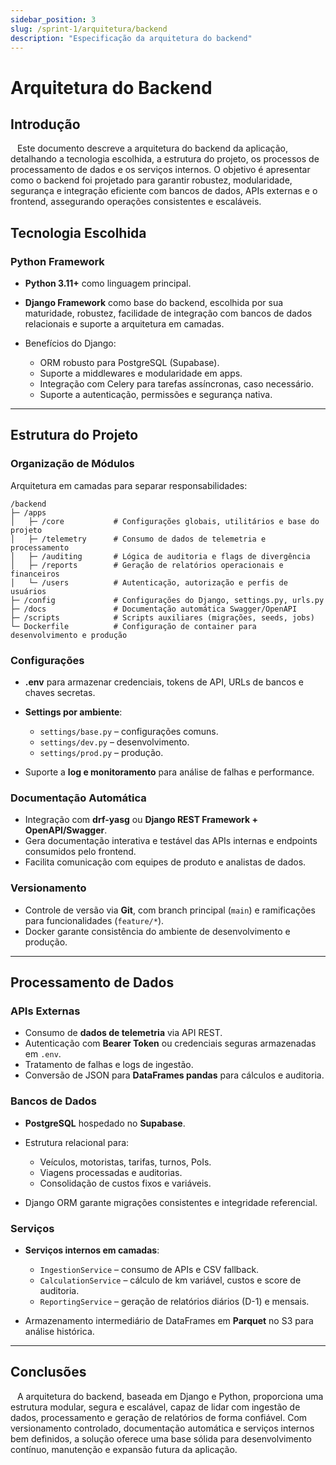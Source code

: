 ```yaml
---
sidebar_position: 3
slug: /sprint-1/arquitetura/backend
description: "Especificação da arquitetura do backend"
---
```


# Arquitetura do Backend

## Introdução
&ensp; Este documento descreve a arquitetura do backend da aplicação, detalhando a tecnologia escolhida, a estrutura do projeto, os processos de processamento de dados e os serviços internos. O objetivo é apresentar como o backend foi projetado para garantir robustez, modularidade, segurança e integração eficiente com bancos de dados, APIs externas e o frontend, assegurando operações consistentes e escaláveis.

## Tecnologia Escolhida

### Python Framework

* **Python 3.11+** como linguagem principal.
* **Django Framework** como base do backend, escolhida por sua maturidade, robustez, facilidade de integração com bancos de dados relacionais e suporte a arquitetura em camadas.
* Benefícios do Django:

  * ORM robusto para PostgreSQL (Supabase).
  * Suporte a middlewares e modularidade em apps.
  * Integração com Celery para tarefas assíncronas, caso necessário.
  * Suporte a autenticação, permissões e segurança nativa.

---

## Estrutura do Projeto

### Organização de Módulos

Arquitetura em camadas para separar responsabilidades:

```
/backend
├─ /apps
│   ├─ /core           # Configurações globais, utilitários e base do projeto
│   ├─ /telemetry      # Consumo de dados de telemetria e processamento
│   ├─ /auditing       # Lógica de auditoria e flags de divergência
│   ├─ /reports        # Geração de relatórios operacionais e financeiros
│   └─ /users          # Autenticação, autorização e perfis de usuários
├─ /config             # Configurações do Django, settings.py, urls.py
├─ /docs               # Documentação automática Swagger/OpenAPI
├─ /scripts            # Scripts auxiliares (migrações, seeds, jobs)
└─ Dockerfile          # Configuração de container para desenvolvimento e produção
```

### Configurações

* **.env** para armazenar credenciais, tokens de API, URLs de bancos e chaves secretas.
* **Settings por ambiente**:

  * `settings/base.py` – configurações comuns.
  * `settings/dev.py` – desenvolvimento.
  * `settings/prod.py` – produção.
* Suporte a **log e monitoramento** para análise de falhas e performance.

### Documentação Automática

* Integração com **drf-yasg** ou **Django REST Framework + OpenAPI/Swagger**.
* Gera documentação interativa e testável das APIs internas e endpoints consumidos pelo frontend.
* Facilita comunicação com equipes de produto e analistas de dados.

### Versionamento

* Controle de versão via **Git**, com branch principal (`main`) e ramificações para funcionalidades (`feature/*`).
* Docker garante consistência do ambiente de desenvolvimento e produção.

---

## Processamento de Dados

### APIs Externas

* Consumo de **dados de telemetria** via API REST.
* Autenticação com **Bearer Token** ou credenciais seguras armazenadas em `.env`.
* Tratamento de falhas e logs de ingestão.
* Conversão de JSON para **DataFrames pandas** para cálculos e auditoria.

### Bancos de Dados

* **PostgreSQL** hospedado no **Supabase**.
* Estrutura relacional para:

  * Veículos, motoristas, tarifas, turnos, PoIs.
  * Viagens processadas e auditorias.
  * Consolidação de custos fixos e variáveis.
* Django ORM garante migrações consistentes e integridade referencial.

### Serviços

* **Serviços internos em camadas**:

  * `IngestionService` – consumo de APIs e CSV fallback.
  * `CalculationService` – cálculo de km variável, custos e score de auditoria.
  * `ReportingService` – geração de relatórios diários (D-1) e mensais.
* Armazenamento intermediário de DataFrames em **Parquet** no S3 para análise histórica.

---

## Conclusões
&ensp; A arquitetura do backend, baseada em Django e Python, proporciona uma estrutura modular, segura e escalável, capaz de lidar com ingestão de dados, processamento e geração de relatórios de forma confiável. Com versionamento controlado, documentação automática e serviços internos bem definidos, a solução oferece uma base sólida para desenvolvimento contínuo, manutenção e expansão futura da aplicação.

